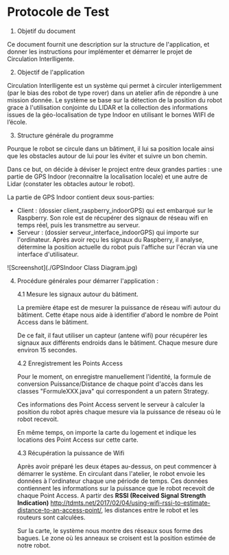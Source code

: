 # Protocole de Test

1. Objetif du document

Ce document fournit une description sur la structure de l'application, et donner les instructions pour implémenter et démarrer le projet de Circulation Interlligente.



2. Objectif de l'application

Circulation Interlligente est un système qui permet à circuler interligemment (par le bias des robot de type rover) dans un atelier afin de répondre à une mission donnée. Le système se base sur la détection de la position du robot grace à l'utilisation conjointe du LIDAR et la collection des informations issues de la géo-localisation de type Indoor en utilisant le bornes WIFI de l’école.



3. Structure générale du programme

Pourque le robot se circule dans un bâtiment, il lui sa position locale ainsi que les obstacles autour de lui pour les éviter et suivre un bon chemin.

Dans ce but, on décide à déviser le project entre deux grandes parties : une partie de GPS Indoor (reconnaitre la localisation locale) et une autre de Lidar (constater les obtacles autour le robot).

La partie de GPS Indoor contient deux sous-parties:

- Client : (dossier client_raspberry_indoorGPS) qui est embarqué sur le Raspberry. Son role est de récupérer des signaux de réseau wifi en temps réel, puis les transmettre au serveur.
- Serveur : (dossier serveur_interface_indoorGPS) qui importe sur l'ordinateur. Après avoir reçu les signaux du Raspberry, il analyse, détermine la position actuelle du robot puis l'affiche sur l'écran via une interface d'utilisateur. 

![Screenshot](./GPSIndoor Class Diagram.jpg)



4. Procédure générales pour démarrer l'application :

     4.1 Mesure les signaux autour du bâtiment.

     La première étape est de mesurer la puissance de réseau wifi autour du bâtiment. Cette étape nous aide à identifier d'abord le nombre de Point Access dans le bâtiment.

   De ce fait, il faut utiliser un capteur (antene wifi) pour récupérer les signaux aux différents endroids dans le bâtiment. Chaque mesure dure environ 15 secondes.

   4.2 Enregistrement les Points Access

   Pour le moment, on enregistre manuellement l'identité, la formule de conversion Puissance/Distance de chaque point d'accès dans les classes "FormuleXXX.java" qui correspondent a un patern Strategy.

   Ces informations des Point Access servent le serveur à calculer la position du robot après chaque mesure via la puissance de réseau où le robot recevoit.

   En même temps, on importe la carte du logement et indique les locations des Point Access sur cette carte.

   4.3 Récupération la puissance de Wifi

   Après avoir préparé les deux étapes au-dessus, on peut commencer à démarrer le système. En circulant dans l'atelier, le robot envoie les données à l'ordinateur chaque une période de temps. Ces données contiennent les informations sur la puissance que le robot recevoit de chaque Point Access. A partir des **RSSI (Received Signal Strength Indication)** http://tdmts.net/2017/02/04/using-wifi-rssi-to-estimate-distance-to-an-access-point/, les distances entre le robot et les routeurs sont calculées.

   Sur la carte, le système nous montre des réseaux sous forme des bagues. Le zone où les anneaux se croisent est la position estimée de notre robot.
